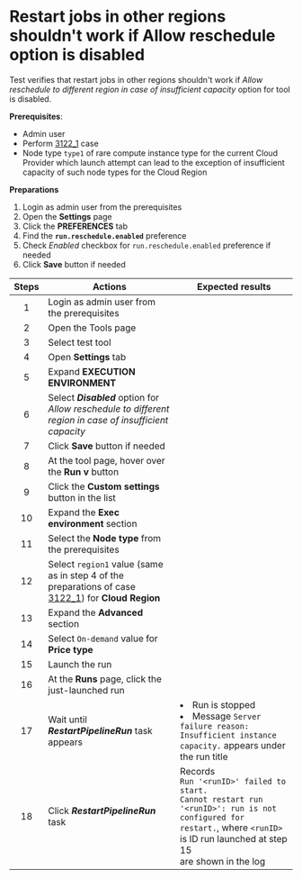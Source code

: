 # Restart jobs in other regions shouldn't work if Allow reschedule option is disabled

Test verifies that restart jobs in other regions shouldn't work if _Allow reschedule to different region in case of insufficient capacity_ option for tool is disabled.

**Prerequisites**:
- Admin user
- Perform [3122_1](3122_1.md) case
- Node type `type1` of rare compute instance type for the current Cloud Provider which launch attempt can lead to the exception of insufficient capacity of such node types for the Cloud Region

**Preparations**
1. Login as admin user from the prerequisites
2. Open the **Settings** page
3. Click the **PREFERENCES** tab
4. Find the **`run.reschedule.enabled`** preference
5. Check *Enabled* checkbox for `run.reschedule.enabled` preference if needed
6. Click **Save** button if needed

| Steps | Actions | Expected results |
| :---: | --- | --- |
| 1 | Login as admin user from the prerequisites | |
| 2 | Open the Tools page | |
| 3 | Select test tool | |
| 4 | Open **Settings** tab | |
| 5 | Expand **EXECUTION ENVIRONMENT** | |
| 6 | Select ***Disabled*** option for _Allow reschedule to different region in case of insufficient capacity_ | |
| 7 | Click **Save** button if needed | |
| 8 | At the tool page, hover over the **Run v** button | |
| 9 | Click the **Custom settings** button in the list | |
| 10 | Expand the **Exec environment** section | |
| 11 | Select the **Node type** from the prerequisites | |
| 12 | Select `region1` value (same as in step 4 of the preparations of case [3122_1](3122_1.md)) for **Cloud Region** | |
| 13 | Expand the **Advanced** section | |
| 14 | Select `On-demand` value for **Price type** | |
| 15 | Launch the run | |
| 16 | At the **Runs** page, click the just-launched run | |
| 17 | Wait until ***RestartPipelineRun*** task appears | <li> Run is stopped <li> Message `Server failure reason: Insufficient instance capacity.` appears under the run title |
| 18 | Click ***RestartPipelineRun*** task | Records <br> `Run '<runID>' failed to start.` <br> `Cannot restart run '<runID>': run is not configured for restart.`, where `<runID>` is ID run launched at step 15   <br> are shown in the log |